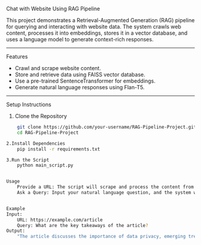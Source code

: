 Chat with Website Using RAG Pipeline

This project demonstrates a Retrieval-Augmented Generation (RAG) pipeline for querying and interacting with website data. The system crawls web content, processes it into embeddings, stores it in a vector database, and uses a language model to generate context-rich responses.

---

Features
- Crawl and scrape website content.
- Store and retrieve data using FAISS vector database.
- Use a pre-trained SentenceTransformer for embeddings.
- Generate natural language responses using Flan-T5.

---

Setup Instructions

1. Clone the Repository
```bash
    git clone https://github.com/your-username/RAG-Pipeline-Project.git
    cd RAG-Pipeline-Project

2.Install Dependencies
    pip install -r requirements.txt

3.Run the Script
    python main_script.py


Usage
    Provide a URL: The script will scrape and process the content from the given website.
    Ask a Query: Input your natural language question, and the system will respond using the retrieved and processed web content.


Example
Input:
    URL: https://example.com/article
    Query: What are the key takeaways of the article?
Output:
    "The article discusses the importance of data privacy, emerging trends in AI, and actionable steps for businesses."